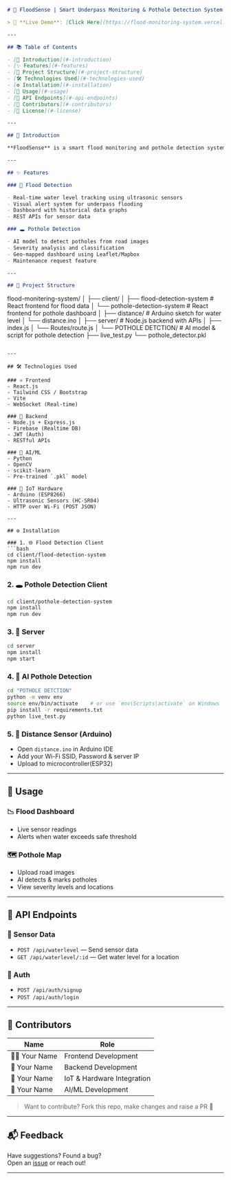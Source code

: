 ```md
# 🚨 FloodSense | Smart Underpass Monitoring & Pothole Detection System

> 🚀 **Live Demo**: [Click Here](https://flood-monitoring-system.vercel.app)

---

## 📚 Table of Contents

- [📌 Introduction](#-introduction)
- [✨ Features](#-features)
- [📁 Project Structure](#-project-structure)
- [🛠️ Technologies Used](#-technologies-used)
- [⚙️ Installation](#-installation)
- [🚀 Usage](#-usage)
- [🔐 API Endpoints](#-api-endpoints)
- [🤝 Contributors](#-contributors)
- [📄 License](#-license)

---

## 📌 Introduction

**FloodSense** is a smart flood monitoring and pothole detection system that combines IoT-based real-time water level sensing and AI-powered pothole detection. This project aims to improve urban safety and traffic management with live dashboards and alert systems.

---

## ✨ Features

### 🌊 Flood Detection

- Real-time water level tracking using ultrasonic sensors
- Visual alert system for underpass flooding
- Dashboard with historical data graphs
- REST APIs for sensor data

### 🕳️ Pothole Detection

- AI model to detect potholes from road images
- Severity analysis and classification
- Geo-mapped dashboard using Leaflet/Mapbox
- Maintenance request feature

---

## 📁 Project Structure
```

flood-monitering-system/
│
├── client/
│ ├── flood-detection-system # React frontend for flood data
│ └── pothole-detection-system # React frontend for pothole dashboard
│
├── distance/ # Arduino sketch for water level
│ └── distance.ino
│
├── server/ # Node.js backend with APIs
│ ├── index.js
│ └── Routes/route.js
│
└── POTHOLE DETCTION/ # AI model & script for pothole detection
├── live_test.py
└── pothole_detector.pkl

````

---

## 🛠️ Technologies Used

### ⚛️ Frontend
- React.js
- Tailwind CSS / Bootstrap
- Vite
- WebSocket (Real-time)

### 🧠 Backend
- Node.js + Express.js
- Firebase (Realtime DB)
- JWT (Auth)
- RESTful APIs

### 🤖 AI/ML
- Python
- OpenCV
- scikit-learn
- Pre-trained `.pkl` model

### 🔌 IoT Hardware
- Arduino (ESP8266)
- Ultrasonic Sensors (HC-SR04)
- HTTP over Wi-Fi (POST JSON)

---

## ⚙️ Installation

### 1. 🌐 Flood Detection Client
```bash
cd client/flood-detection-system
npm install
npm run dev
````

### 2. 🕳️ Pothole Detection Client

```bash
cd client/pothole-detection-system
npm install
npm run dev
```

### 3. 🔧 Server

```bash
cd server
npm install
npm start
```

### 4. 🤖 AI Pothole Detection

```bash
cd "POTHOLE DETCTION"
python -m venv env
source env/bin/activate    # or use `env\Scripts\activate` on Windows
pip install -r requirements.txt
python live_test.py
```

### 5. 🔌 Distance Sensor (Arduino)

- Open `distance.ino` in Arduino IDE
- Add your Wi-Fi SSID, Password & server IP
- Upload to microcontroller(ESP32)

---

## 🚀 Usage

### 📉 Flood Dashboard

- Live sensor readings
- Alerts when water exceeds safe threshold

### 🗺️ Pothole Map

- Upload road images
- AI detects & marks potholes
- View severity levels and locations

---

## 🔐 API Endpoints

### 📡 Sensor Data

- `POST /api/waterlevel` — Send sensor data
- `GET /api/waterlevel/:id` — Get water level for a location

### 👤 Auth

- `POST /api/auth/signup`
- `POST /api/auth/login`

---

## 🤝 Contributors

| Name         | Role                       |
| ------------ | -------------------------- |
| 🧑‍💻 Your Name | Frontend Development       |
| 🔧 Your Name | Backend Development        |
| 🔌 Your Name | IoT & Hardware Integration |
| 🤖 Your Name | AI/ML Development          |

> Want to contribute? Fork this repo, make changes and raise a PR 🚀

---

## 📬 Feedback

Have suggestions? Found a bug?  
Open an [issue](https://github.com/Dheeraj101097) or reach out!

---

```

```
